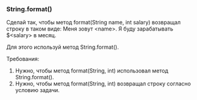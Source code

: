 
### String.format()

Сделай так, чтобы метод format(String name, int salary) возвращал строку в таком виде:
Меня зовут &lt;name&gt;. Я буду зарабатывать $&lt;salary&gt; в месяц.

Для этого используй метод String.format().


Требования:
1.	Нужно, чтобы метод format(String, int) использовал метод String.format().
2.	Нужно, чтобы метод format(String, int) возвращал строку согласно условию задачи.


